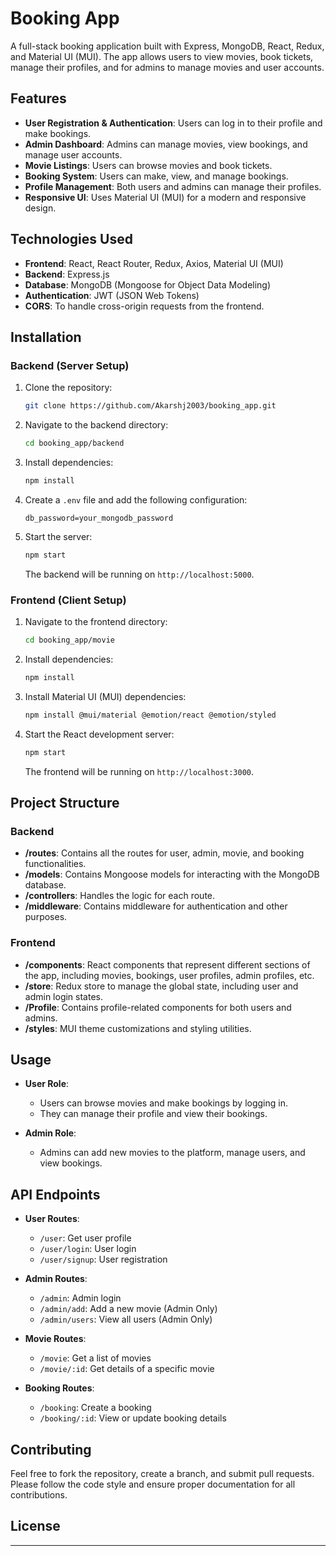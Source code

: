 
# Booking App

A full-stack booking application built with Express, MongoDB, React, Redux, and Material UI (MUI). The app allows users to view movies, book tickets, manage their profiles, and for admins to manage movies and user accounts.

## Features

- **User Registration & Authentication**: Users can log in to their profile and make bookings.
- **Admin Dashboard**: Admins can manage movies, view bookings, and manage user accounts.
- **Movie Listings**: Users can browse movies and book tickets.
- **Booking System**: Users can make, view, and manage bookings.
- **Profile Management**: Both users and admins can manage their profiles.
- **Responsive UI**: Uses Material UI (MUI) for a modern and responsive design.

## Technologies Used

- **Frontend**: React, React Router, Redux, Axios, Material UI (MUI)
- **Backend**: Express.js
- **Database**: MongoDB (Mongoose for Object Data Modeling)
- **Authentication**: JWT (JSON Web Tokens)
- **CORS**: To handle cross-origin requests from the frontend.

## Installation

### Backend (Server Setup)

1. Clone the repository:

   ```bash
   git clone https://github.com/Akarshj2003/booking_app.git
   ```

2. Navigate to the backend directory:

   ```bash
   cd booking_app/backend
   ```

3. Install dependencies:

   ```bash
   npm install
   ```

4. Create a `.env` file and add the following configuration:

   ```env
   db_password=your_mongodb_password
   ```

5. Start the server:

   ```bash
   npm start
   ```

   The backend will be running on `http://localhost:5000`.

### Frontend (Client Setup)

1. Navigate to the frontend directory:

   ```bash
   cd booking_app/movie
   ```

2. Install dependencies:

   ```bash
   npm install
   ```

3. Install Material UI (MUI) dependencies:

   ```bash
   npm install @mui/material @emotion/react @emotion/styled
   ```

4. Start the React development server:

   ```bash
   npm start
   ```

   The frontend will be running on `http://localhost:3000`.

## Project Structure

### Backend

- **/routes**: Contains all the routes for user, admin, movie, and booking functionalities.
- **/models**: Contains Mongoose models for interacting with the MongoDB database.
- **/controllers**: Handles the logic for each route.
- **/middleware**: Contains middleware for authentication and other purposes.

### Frontend

- **/components**: React components that represent different sections of the app, including movies, bookings, user profiles, admin profiles, etc.
- **/store**: Redux store to manage the global state, including user and admin login states.
- **/Profile**: Contains profile-related components for both users and admins.
- **/styles**: MUI theme customizations and styling utilities.

## Usage

- **User Role**:
  - Users can browse movies and make bookings by logging in.
  - They can manage their profile and view their bookings.
  
- **Admin Role**:
  - Admins can add new movies to the platform, manage users, and view bookings.

## API Endpoints

- **User Routes**:
  - `/user`: Get user profile
  - `/user/login`: User login
  - `/user/signup`: User registration

- **Admin Routes**:
  - `/admin`: Admin login
  - `/admin/add`: Add a new movie (Admin Only)
  - `/admin/users`: View all users (Admin Only)

- **Movie Routes**:
  - `/movie`: Get a list of movies
  - `/movie/:id`: Get details of a specific movie

- **Booking Routes**:
  - `/booking`: Create a booking
  - `/booking/:id`: View or update booking details

## Contributing

Feel free to fork the repository, create a branch, and submit pull requests. Please follow the code style and ensure proper documentation for all contributions.

## License
-------------
